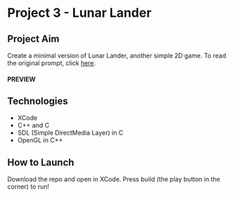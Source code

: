 
# Project 3 - Lunar Lander
## Project Aim
Create a minimal version of Lunar Lander, another simple 2D game. To read the original prompt, click [here](https://github.com/carmineguida/CS3113/blob/master/Projects/Project%203%20-%20Lunar%20Lander.pdf). 

#### PREVIEW

<!-- ![proj-3-gif](https://github.com/baelul/CSUY3113/blob/main/Proj3/Proj3.gif) -->

## Technologies
* XCode
* C++ and C
* SDL (Simple DirectMedia Layer) in C
* OpenGL in C++

## How to Launch
Download the repo and open in XCode. Press build (the play button in the corner) to run!

